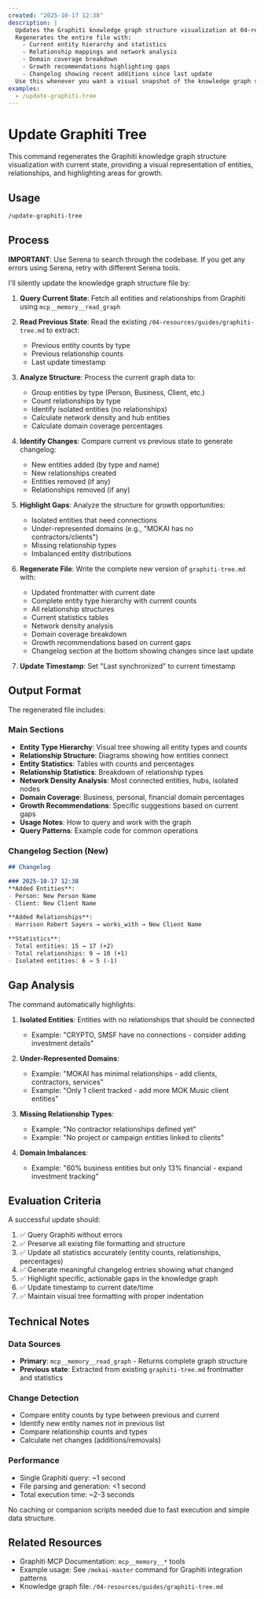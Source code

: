 ```yaml
---
created: "2025-10-17 12:38"
description: |
  Updates the Graphiti knowledge graph structure visualization at 04-resources/guides/graphiti-tree.md with current state.
  Regenerates the entire file with:
    - Current entity hierarchy and statistics
    - Relationship mappings and network analysis
    - Domain coverage breakdown
    - Growth recommendations highlighting gaps
    - Changelog showing recent additions since last update
  Use this whenever you want a visual snapshot of the knowledge graph structure without exposing actual knowledge content.
examples:
  - /update-graphiti-tree
---
```


# Update Graphiti Tree

This command regenerates the Graphiti knowledge graph structure visualization with current state, providing a visual representation of entities, relationships, and highlighting areas for growth.

## Usage

```bash
/update-graphiti-tree
```

## Process

**IMPORTANT**: Use Serena to search through the codebase. If you get any errors using Serena, retry with different Serena tools.

I'll silently update the knowledge graph structure file by:

1. **Query Current State**: Fetch all entities and relationships from Graphiti using `mcp__memory__read_graph`

2. **Read Previous State**: Read the existing `/04-resources/guides/graphiti-tree.md` to extract:
   - Previous entity counts by type
   - Previous relationship counts
   - Last update timestamp

3. **Analyze Structure**: Process the current graph data to:
   - Group entities by type (Person, Business, Client, etc.)
   - Count relationships by type
   - Identify isolated entities (no relationships)
   - Calculate network density and hub entities
   - Calculate domain coverage percentages

4. **Identify Changes**: Compare current vs previous state to generate changelog:
   - New entities added (by type and name)
   - New relationships created
   - Entities removed (if any)
   - Relationships removed (if any)

5. **Highlight Gaps**: Analyze the structure for growth opportunities:
   - Isolated entities that need connections
   - Under-represented domains (e.g., "MOKAI has no contractors/clients")
   - Missing relationship types
   - Imbalanced entity distributions

6. **Regenerate File**: Write the complete new version of `graphiti-tree.md` with:
   - Updated frontmatter with current date
   - Complete entity type hierarchy with current counts
   - All relationship structures
   - Current statistics tables
   - Network density analysis
   - Domain coverage breakdown
   - Growth recommendations based on current gaps
   - Changelog section at the bottom showing changes since last update

7. **Update Timestamp**: Set "Last synchronized" to current timestamp

## Output Format

The regenerated file includes:

### Main Sections
- **Entity Type Hierarchy**: Visual tree showing all entity types and counts
- **Relationship Structure**: Diagrams showing how entities connect
- **Entity Statistics**: Tables with counts and percentages
- **Relationship Statistics**: Breakdown of relationship types
- **Network Density Analysis**: Most connected entities, hubs, isolated nodes
- **Domain Coverage**: Business, personal, financial domain percentages
- **Growth Recommendations**: Specific suggestions based on current gaps
- **Usage Notes**: How to query and work with the graph
- **Query Patterns**: Example code for common operations

### Changelog Section (New)
```markdown
## Changelog

### 2025-10-17 12:38
**Added Entities**:
- Person: New Person Name
- Client: New Client Name

**Added Relationships**:
- Harrison Robert Sayers → works_with → New Client Name

**Statistics**:
- Total entities: 15 → 17 (+2)
- Total relationships: 9 → 10 (+1)
- Isolated entities: 6 → 5 (-1)
```

## Gap Analysis

The command automatically highlights:

1. **Isolated Entities**: Entities with no relationships that should be connected
   - Example: "CRYPTO, SMSF have no connections - consider adding investment details"

2. **Under-Represented Domains**:
   - Example: "MOKAI has minimal relationships - add clients, contractors, services"
   - Example: "Only 1 client tracked - add more MOK Music client entities"

3. **Missing Relationship Types**:
   - Example: "No contractor relationships defined yet"
   - Example: "No project or campaign entities linked to clients"

4. **Domain Imbalances**:
   - Example: "60% business entities but only 13% financial - expand investment tracking"

## Evaluation Criteria

A successful update should:
1. ✅ Query Graphiti without errors
2. ✅ Preserve all existing file formatting and structure
3. ✅ Update all statistics accurately (entity counts, relationships, percentages)
4. ✅ Generate meaningful changelog entries showing what changed
5. ✅ Highlight specific, actionable gaps in the knowledge graph
6. ✅ Update timestamp to current date/time
7. ✅ Maintain visual tree formatting with proper indentation

## Technical Notes

### Data Sources
- **Primary**: `mcp__memory__read_graph` - Returns complete graph structure
- **Previous state**: Extracted from existing `graphiti-tree.md` frontmatter and statistics

### Change Detection
- Compare entity counts by type between previous and current
- Identify new entity names not in previous list
- Compare relationship counts and types
- Calculate net changes (additions/removals)

### Performance
- Single Graphiti query: ~1 second
- File parsing and generation: <1 second
- Total execution time: ~2-3 seconds

No caching or companion scripts needed due to fast execution and simple data structure.

## Related Resources

- Graphiti MCP Documentation: `mcp__memory__*` tools
- Example usage: See `/mokai-master` command for Graphiti integration patterns
- Knowledge graph file: `/04-resources/guides/graphiti-tree.md`
